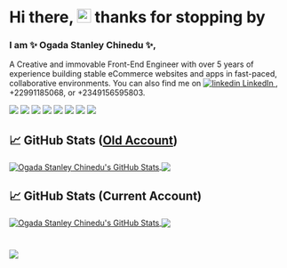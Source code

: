 <!-- More info, tips and tricks for making GitHub Profile README can be found in my article at https://towardsdatascience.com/build-a-stunning-readme-for-your-github-profile-9b80434fe5d7 -->

<!-- [![Header](https://raw.githubusercontent.com/MartinHeinz/MartinHeinz/master/readme_header.png "Header")](https://martinheinz.dev/) -->

# Hi there, <img src="https://raw.githubusercontent.com/MartinHeinz/MartinHeinz/master/wave.gif" width="25px"> thanks for stopping by

### I am ✨ Ogada Stanley Chinedu ✨,

A Creative and immovable Front-End Engineer with over 5 years of experience building stable eCommerce websites and apps in fast-paced, collaborative environments. You can also find me on 
<a href="https://www.linkedin.com/in/stanley-ogada/" rel="nofollow noreferrer">
  <img src="https://i.stack.imgur.com/gVE0j.png" alt="linkedin"> LinkedIn
</a>, +22991185068, or +2349156595803.

![](https://img.shields.io/badge/Code-JavaScript-informational?style=flat&logo=javascript&logoColor=white&color=2bbc8a)
![](https://img.shields.io/badge/Code-TypeScript-informational?style=flat&logo=typescript&logoColor=white&color=2bbc8a)
![](https://img.shields.io/badge/Code-React-informational?style=flat&logo=react&logoColor=white&color=2bbc8a)
![](https://img.shields.io/badge/Code-NextJs-informational?style=flat&logo=nextjs&logoColor=white&color=2bbc8a)
![](https://img.shields.io/badge/Tools-Jest-informational?style=flat&logo=jest&logoColor=white&color=2bbc8a)
![](https://img.shields.io/badge/Tools-TestingLibrary-informational?style=flat&logo=testinglibrary&logoColor=white&color=2bbc8a)
![](https://img.shields.io/badge/Tools-Cypress-informational?style=flat&logo=cypress&logoColor=white&color=2bbc8a)
![](https://img.shields.io/badge/Code-Node-informational?style=flat&logo=node&logoColor=white&color=2bbc8a)

<!-- ## 🔧 Technologies & Tools
![Chakra-ui](https://img.shields.io/badge/Tools-chakra-%234ED1C5.svg?style=flat&logo=linux&logoColor=white&color=2bbc8a)
![](https://img.shields.io/badge/Vs-code?style=flat&logo=intellij-idea&logoColor=white&color=2bbc8a)
![](https://img.shields.io/badge/Code-Python-informational?style=flat&logo=python&logoColor=white&color=2bbc8a)
![](https://img.shields.io/badge/Code-Golang-informational?style=flat&logo=go&logoColor=white&color=2bbc8a)
![](https://img.shields.io/badge/Code-Make-informational?style=flat&logo=cmake&logoColor=white&color=2bbc8a)
![](https://img.shields.io/badge/Code-Vue-informational?style=flat&logo=vue.js&logoColor=white&color=2bbc8a)
![](https://img.shields.io/badge/Shell-Bash-informational?style=flat&logo=gnu-bash&logoColor=white&color=2bbc8a)
![](https://img.shields.io/badge/Tools-PostgreSQL-informational?style=flat&logo=postgresql&logoColor=white&color=2bbc8a)
![](https://img.shields.io/badge/Tools-Docker-informational?style=flat&logo=docker&logoColor=white&color=2bbc8a)
![](https://img.shields.io/badge/Tools-Kubernetes-informational?style=flat&logo=kubernetes&logoColor=white&color=2bbc8a)
![](https://img.shields.io/badge/Tools-Red_Hat_OpenShift-informational?style=flat&logo=red-hat-open-shift&logoColor=white&color=2bbc8a)
![](https://img.shields.io/badge/Cloud-Digital_Ocean-informational?style=flat&logo=digitalocean&logoColor=white&color=2bbc8a)

![](https://img.shields.io/badge/Tools-Docker-informational?style=flat&logo=docker&logoColor=white&color=2bbc8a)
![](https://img.shields.io/badge/Tools-Kubernetes-informational?style=flat&logo=kubernetes&logoColor=white&color=2bbc8a)

 -->
## &#x1f4c8; GitHub Stats (<a href="https://github.com/chineduogada">Old Account</a>)


<a href="https://github.com/chineduogada">
  <img align="center" src="https://github-readme-stats.vercel.app/api?username=chineduogada&count_private=true&show_icons=true&theme=dracula" alt="Ogada Stanley Chinedu's GitHub Stats" />
</a>

<a href="https://github.com/chineduogada">
  <img align="center" src="https://github-readme-stats.vercel.app/api/top-langs/?username=chineduogada&layout=compact&show_icons=true&theme=tokyonight&langs_count=8" />
</a>

## &#x1f4c8; GitHub Stats (Current Account)


<a href="https://github.com/chineduogada">
  <img align="center" src="https://github-readme-stats.vercel.app/api?username=stanleyogada&count_private=true&show_icons=true&theme=tokyonight" alt="Ogada Stanley Chinedu's GitHub Stats" />
</a>

<a href="https://github.com/chineduogada">
  <img align="center" src="https://github-readme-stats.vercel.app/api/top-langs/?username=stanleyogada&layout=compact&show_icons=true&theme=dracula&langs_count=8" />
</a>

#

<!-- <a href="https://github.com/chineduogada/react-rapid-carousel">
  <img align="center" src="https://github-readme-stats.vercel.app/api/pin/?username=chineduogada&repo=react-rapid-carousel&theme=dracula" />
</a>


<a href="https://github.com/chineduogada/newspaper">
  <img align="center" src="https://github-readme-stats.vercel.app/api/pin/?username=chineduogada&repo=newspaper&theme=dark" />
</a>   

--

<a href="https://github.com/chineduogada/sr-react-dev-fulfil-exercise">
  <img align="center" src="https://github-readme-stats.vercel.app/api/pin/?username=chineduogada&repo=sr-react-dev-fulfil-exercise&theme=dark" />
</a>  -->

#

<a href="https://github.com/chineduogada">
  <img align="center" src="http://github-readme-streak-stats.herokuapp.com?user=stanleyogada&theme=radical&date_format=M%20j%5B%2C%20Y%5D" /> 
</a>  

<!-- links to social media icons -->

<!-- icons with padding -->

<!-- [1.1]: http://i.imgur.com/tXSoThF.png (twitter icon with padding)
[2.1]: http://i.imgur.com/0o48UoR.png (github icon with padding) -->

<!-- icons without padding -->
<!-- 
[1.2]: http://i.imgur.com/wWzX9uB.png (twitter icon without padding)
[2.2]: http://i.imgur.com/9I6NRUm.png (github icon without padding)
[3.2]: https://raw.githubusercontent.com/MartinHeinz/MartinHeinz/master/linkedin-3-16.png (LinkedIn icon without padding) -->


<!-- links to your social media accounts -->

<!-- [1]: https://twitter.com/Martin_Heinz_
[2]: https://github.com/MartinHeinz
[3]: https://www.linkedin.com/in/heinz-martin/ -->


<!-- Resources -->
<!-- Icons: https://simpleicons.org/ -->
<!-- GitHub Stats: https://github.com/anuraghazra/github-readme-stats -->
<!-- Emojis: https://emojipedia.org/emoji/ -->
<!-- HTML Emojis: https://www.fileformat.info/index.htm -->
<!-- Shields: https://shields.io/ -->
<!-- Awesome GitHub Profile README: https://github.com/abhisheknaiidu/awesome-github-profile-readme -->
